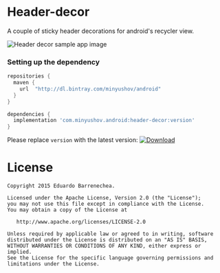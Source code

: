 # Header-decor
A couple of sticky header decorations for android's recycler view.

![Header decor sample app image](http://i.imgur.com/xsm1I0F.gif)

### Setting up the dependency
```groovy
repositories {
  maven {
    url  "http://dl.bintray.com/minyushov/android" 
  }
}
```
```groovy
dependencies {
  implementation 'com.minyushov.android:header-decor:version'
}
```

Please replace `version` with the latest version: [![Download](https://api.bintray.com/packages/minyushov/android/header-decor/images/download.svg)](https://bintray.com/minyushov/android/header-decor/_latestVersion)

# License

    Copyright 2015 Eduardo Barrenechea.

    Licensed under the Apache License, Version 2.0 (the "License");
    you may not use this file except in compliance with the License.
    You may obtain a copy of the License at

       http://www.apache.org/licenses/LICENSE-2.0

    Unless required by applicable law or agreed to in writing, software
    distributed under the License is distributed on an "AS IS" BASIS,
    WITHOUT WARRANTIES OR CONDITIONS OF ANY KIND, either express or implied.
    See the License for the specific language governing permissions and
    limitations under the License.

